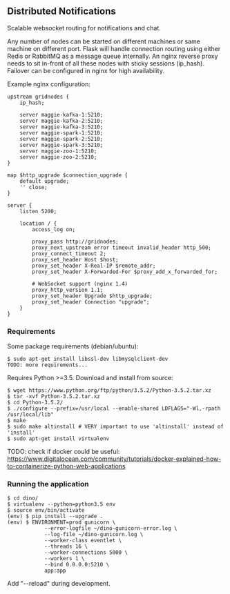 Distributed Notifications
----

Scalable websocket routing for notifications and chat.

Any number of nodes can be started on different machines or same machine on different port. Flask will handle connection
 routing using either Redis or RabbitMQ as a message queue internally. An nginx reverse proxy needs to sit in-front of
 all these nodes with sticky sessions (ip_hash). Failover can be configured in nginx for high availability.
 
Example nginx configuration:

    upstream gridnodes {
        ip_hash;
    
        server maggie-kafka-1:5210;
        server maggie-kafka-2:5210;
        server maggie-kafka-3:5210;
        server maggie-spark-1:5210;
        server maggie-spark-2:5210;
        server maggie-spark-3:5210;
        server maggie-zoo-1:5210;
        server maggie-zoo-2:5210;
    }
    
    map $http_upgrade $connection_upgrade {
        default upgrade;
        '' close;
    }
    
    server {
        listen 5200;
    
        location / {
            access_log on;
    
            proxy_pass http://gridnodes;
            proxy_next_upstream error timeout invalid_header http_500;
            proxy_connect_timeout 2;
            proxy_set_header Host $host;
            proxy_set_header X-Real-IP $remote_addr;
            proxy_set_header X-Forwarded-For $proxy_add_x_forwarded_for;
    
            # WebSocket support (nginx 1.4)
            proxy_http_version 1.1;
            proxy_set_header Upgrade $http_upgrade;
            proxy_set_header Connection "upgrade";
        }
    }

### Requirements

Some package requirements (debian/ubuntu):

    $ sudo apt-get install libssl-dev libmysqlclient-dev
    TODO: more requirements...

Requires Python >=3.5. Download and install from source:

    $ wget https://www.python.org/ftp/python/3.5.2/Python-3.5.2.tar.xz
    $ tar -xvf Python-3.5.2.tar.xz
    $ cd Python-3.5.2/
    $ ./configure --prefix=/usr/local --enable-shared LDFLAGS="-Wl,-rpath /usr/local/lib"
    $ make
    $ sudo make altinstall # VERY important to use 'altinstall' instead of 'install'
    $ sudo apt-get install virtualenv
    
TODO: check if docker could be useful: https://www.digitalocean.com/community/tutorials/docker-explained-how-to-containerize-python-web-applications

### Running the application

    $ cd dino/
    $ virtualenv --python=python3.5 env
    $ source env/bin/activate
    (env) $ pip install --upgrade .
    (env) $ ENVIRONMENT=prod gunicorn \
                --error-logfile ~/dino-gunicorn-error.log \
                --log-file ~/dino-gunicorn.log \
                --worker-class eventlet \
                --threads 16 \
                --worker-connections 5000 \
                --workers 1 \
                --bind 0.0.0.0:5210 \
                app:app
                
Add "--reload" during development.